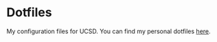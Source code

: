 # Dotfiles

My configuration files for UCSD.  You can find my personal dotfiles
[here](https://git.duckduckwhale.com/DuckDuckWhale/dotfiles).
